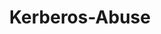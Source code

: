 ---
layout: tag-list
type: tag
title: Kerberos-Abuse
slug: Kerberos-Abuse
category: Tag
sidebar: false
description: >
    
---